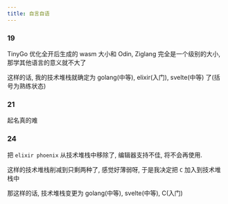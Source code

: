 ```yaml
---
title: 自言自语
---
```


### 19

TinyGo 优化全开后生成的 wasm 大小和 Odin, Ziglang 完全是一个级别的大小,
那学其他语言的意义就不大了

这样的话, 我的技术堆栈就确定为 golang(中等), elixir(入门), svelte(中等) 了(括号为熟练状态)

### 21

起名真的难

### 24

把 `elixir phoenix` 从技术堆栈中移除了, 编辑器支持不佳, 将不会再使用.

这样的技术堆栈削减到只剩两种了, 感觉好薄弱呀, 于是我决定把 `C` 加入到技术堆栈中

那这样的话, 技术堆栈变更为 golang(中等), svelte(中等), C(入门)
